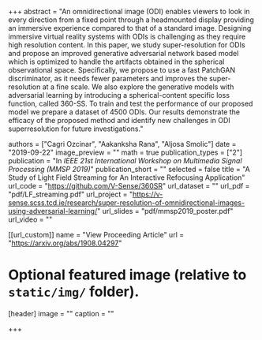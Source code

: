 +++ abstract = "An omnidirectional image (ODI) enables viewers
to look in every direction from a fixed point through a headmounted
display providing an immersive experience compared
to that of a standard image. Designing immersive virtual reality
systems with ODIs is challenging as they require high resolution
content. In this paper, we study super-resolution for ODIs and
propose an improved generative adversarial network based model
which is optimized to handle the artifacts obtained in the
spherical observational space. Specifically, we propose to use a
fast PatchGAN discriminator, as it needs fewer parameters and
improves the super-resolution at a fine scale. We also explore
the generative models with adversarial learning by introducing
a spherical-content specific loss function, called 360-SS. To train
and test the performance of our proposed model we prepare a
dataset of 4500 ODIs. Our results demonstrate the efficacy of
the proposed method and identify new challenges in ODI superresolution
for future investigations."

authors = ["Cagri Ozcinar", "Aakanksha Rana", "Aljosa Smolic"]
date = "2019-09-22"
image_preview = ""
math = true
publication_types = ["2"]
publication = "In *IEEE 21st International Workshop on Multimedia Signal Processing (MMSP 2019)*"
publication_short = ""
selected = false
title = "A Study of Light Field Streaming for An Interactive Refocusing Application"
url_code = "https://github.com/V-Sense/360SR"
url_dataset = ""
url_pdf = "pdf/LF_streaming.pdf"
url_project = "https://v-sense.scss.tcd.ie/research/super-resolution-of-omnidirectional-images-using-adversarial-learning/"
url_slides = "pdf/mmsp2019_poster.pdf"
url_video = ""

[[url_custom]]
name = "View Proceeding Article"
url = "https://arxiv.org/abs/1908.04297"

# Optional featured image (relative to `static/img/` folder).
[header]
image = ""
caption = ""

+++

